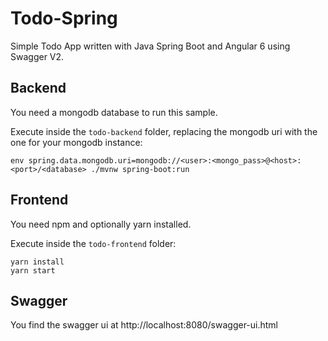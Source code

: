 # Todo-Spring

Simple Todo App written with Java Spring Boot and Angular 6 using Swagger V2.

## Backend

You need a mongodb database to run this sample.

Execute inside the `todo-backend` folder, replacing the mongodb uri with the one for your mongodb instance:

```
env spring.data.mongodb.uri=mongodb://<user>:<mongo_pass>@<host>:<port>/<database> ./mvnw spring-boot:run
```

## Frontend

You need npm and optionally yarn installed.

Execute inside the `todo-frontend` folder:

```
yarn install
yarn start
```

## Swagger

You find the swagger ui at http://localhost:8080/swagger-ui.html
